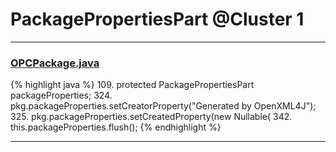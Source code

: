 # PackagePropertiesPart @Cluster 1

***

### [OPCPackage.java](https://searchcode.com/codesearch/view/97406292/)
{% highlight java %}
109. protected PackagePropertiesPart packageProperties;
324.     pkg.packageProperties.setCreatorProperty("Generated by OpenXML4J");
325.     pkg.packageProperties.setCreatedProperty(new Nullable<Date>(
342.     this.packageProperties.flush();
{% endhighlight %}

***

